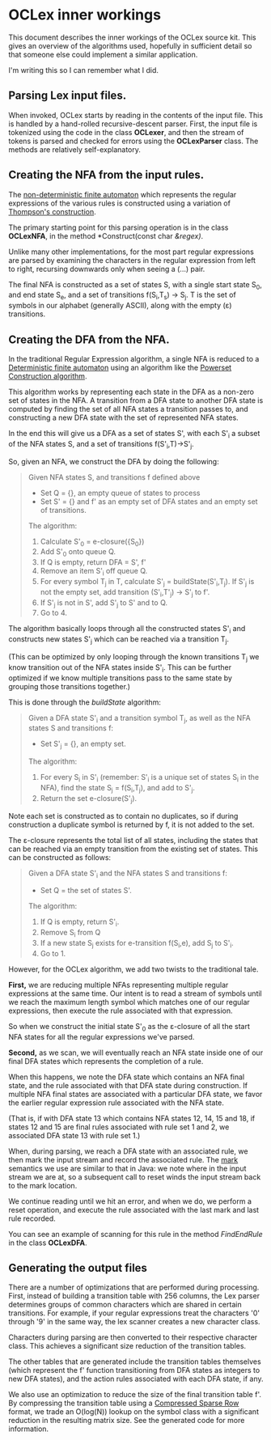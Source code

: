 # OCLex inner workings

This document describes the inner workings of the OCLex source kit. This gives
an overview of the algorithms used, hopefully in sufficient detail so that
someone else could implement a similar application.

I'm writing this so I can remember what I did.

## Parsing Lex input files.

When invoked, OCLex starts by reading in the contents of the input file. This
is handled by a hand-rolled recursive-descent parser. First, the input file
is tokenized using the code in the class **OCLexer**, and then the stream of
tokens is parsed and checked for errors using the **OCLexParser** class. The
methods are relatively self-explanatory.

## Creating the NFA from the input rules.

The [non-deterministic finite automaton](https://en.wikipedia.org/wiki/Nondeterministic_finite_automaton) which represents the regular expressions
of the various rules is constructed using a variation of [Thompson's construction](https://en.wikipedia.org/wiki/Thompson%27s_construction).

The primary starting point for this parsing operation is in the class **OCLexNFA**, in the method *Construct(const char *&regex)*.

Unlike many other implementations, for the most part regular expressions are parsed by examining the characters in the regular expression from left to right, recursing downwards only when seeing a (...) pair.

The final NFA is constructed as a set of states S, with a single start state S<sub>0</sub>, and end state S<sub>e</sub>, and a set of transitions f(S<sub>i</sub>,T<sub>s</sub>) -> S<sub>j</sub>. T is the set of symbols in our alphabet (generally ASCII), along with the empty (ε) transitions.

## Creating the DFA from the NFA.

In the traditional Regular Expression algorithm, a single NFA is reduced to a [Deterministic finite automaton](https://en.wikipedia.org/wiki/Deterministic_finite_automaton) using an algorithm like the [Powerset Construction algorithm](https://en.wikipedia.org/wiki/Powerset_construction). 

This algorithm works by representing each state in the DFA as a non-zero set of states in the NFA. A transition from a DFA state to another DFA state is computed by finding the set of all NFA states a transition passes to, and constructing a new DFA state with the set of represented NFA states.

In the end this will give us a DFA as a set of states S', with each S'<sub>i</sub> a subset of the NFA states S, and a set of transitions f(S'<sub>i</sub>,T)->S'<sub>j</sub>.

So, given an NFA, we construct the DFA by doing the following:

> Given NFA states S, and transitions f defined above
>
> * Set Q = {}, an empty queue of states to process
> * Set S' = {} and f' as an empty set of DFA states and an empty set of transitions.
> 
> The algorithm:
>
> 1. Calculate S'<sub>0</sub> = e-closure({S<sub>0</sub>})
> 2. Add S'<sub>0</sub> onto queue Q.
> 3. If Q is empty, return DFA = S', f'
> 4. Remove an item S'<sub>i</sub> off queue Q.
> 5. For every symbol T<sub>j</sub> in T, calculate S'<sub>j</sub> = buildState(S'<sub>i</sub>,T<sub>j</sub>). If S'<sub>j</sub> is not the empty set, add transition (S'<sub>i</sub>,T'<sub>j</sub>) -> S'<sub>j</sub> to f'.
> 7. If S'<sub>j</sub> is not in S', add S'<sub>j</sub> to S' and to Q.
> 8. Go to 4.

The algorithm basically loops through all the constructed states S'<sub>i</sub> and constructs new states S'<sub>j</sub> which can be reached via a transition T<sub>j</sub>.

(This can be optimized by only looping through the known transitions T<sub>j</sub> we know transition out of the NFA states inside S'<sub>i</sub>. This can be further optimized if we know multiple transitions pass to the same state by grouping those transitions together.)

This is done through the *buildState* algorithm:

> Given a DFA state S'<sub>i</sub> and a transition symbol T<sub>j</sub>, as well as the NFA states S and transitions f:
>
> * Set S'<sub>j</sub> = {}, an empty set.
> 
> The algorithm:
>
> 1. For every S<sub>i</sub> in S'<sub>i</sub> (remember: S'<sub>i</sub> is a unique set of states S<sub>i</sub> in the NFA), find the state S<sub>j</sub> = f(S<sub>i</sub>,T<sub>j</sub>), and add to S'<sub>j</sub>.
> 2. Return the set e-closure(S'<sub>j</sub>).

Note each set is constructed as to contain no duplicates, so if during construction a duplicate symbol is returned by f, it is not added to the set.

The ε-closure represents the total list of all states, including the states that can be reached via an empty transition from the existing set of states. This can be constructed as follows:

> Given a DFA state S'<sub>i</sub> and the NFA states S and transitions f:
>
> * Set Q = the set of states S'.
>
> The algorithm:
>
> 1. If Q is empty, return S'<sub>i</sub>.
> 2. Remove S<sub>i</sub> from Q
> 3. If a new state S<sub>j</sub> exists for e-transition f(S<sub>i</sub>,e), add S<sub>j</sub> to S'<sub>i</sub>.
> 4. Go to 1.

However, for the OCLex algorithm, we add two twists to the traditional tale.

**First,** we are reducing multiple NFAs representing multiple regular expressions at the same time. Our intent is to read a stream of symbols until we reach the maximum length symbol which matches one of our regular expressions, then execute the rule associated with that expression. 

So when we construct the initial state S'<sub>0</sub> as the ε-closure of all the start NFA states for all the regular expressions we've parsed.

**Second,** as we scan, we will eventually reach an NFA state inside one of our final DFA states which represents the completion of a rule.

When this happens, we note the DFA state which contains an NFA final state, and the rule associated with that DFA state during construction. If multiple NFA final states are associated with a particular DFA state, we favor the earlier regular expression rule associated with the NFA state.

(That is, if with DFA state 13 which contains NFA states 12, 14, 15 and 18, if states 12 and 15 are final rules associated with rule set 1 and 2, we associated DFA state 13 with rule set 1.)

When, during parsing, we reach a DFA state with an associated rule, we then mark the input stream and record the associated rule. The [mark](https://docs.oracle.com/javase/7/docs/api/java/io/InputStream.html#mark\(int\)) semantics we use are similar to that in Java: we note where in the input stream we are at, so a subsequent call to reset winds the input stream back to the mark location.

We continue reading until we hit an error, and when we do, we perform a reset operation, and execute the rule associated with the last mark and last rule recorded.

You can see an example of scanning for this rule in the method *FindEndRule* in the class **OCLexDFA**.

## Generating the output files

There are a number of optimizations that are performed during processing. First, instead of building a transition table with 256 columns, the Lex parser determines groups of common characters which are shared in certain transitions. For example, if your regular expressions treat the characters '0' through '9' in the same way, the lex scanner creates a new character class.

Characters during parsing are then converted to their respective character class. This achieves a significant size reduction of the transition tables.

The other tables that are generated include the transition tables themselves (which represent the f' function transitioning from DFA states as integers to new DFA states), and the action rules associated with each DFA state, if any.

We also use an optimization to reduce the size of the final transition table f'. By compressing the transition table using a [Compressed Sparse Row](https://en.wikipedia.org/wiki/Sparse_matrix#Compressed_sparse_row_.28CSR.2C_CRS_or_Yale_format.29) format, we trade an O(log(N)) lookup on the symbol class with a significant reduction in the resulting matrix size. See the generated code for more information.